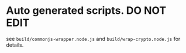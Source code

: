 Auto generated scripts. __DO NOT EDIT__
=======================================

see `build/commonjs-wrapper.node.js` and `build/wrap-crypto.node.js` for
details.
